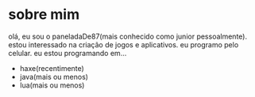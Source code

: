 # sobre mim
olá, eu sou o paneladaDe87(mais conhecido como junior pessoalmente).
estou interessado na criação de jogos e aplicativos.
eu programo pelo celular.
eu estou programando em...
- haxe(recentimente)
- java(mais ou menos)
- lua(mais ou menos)
